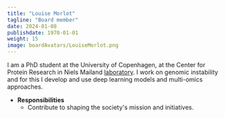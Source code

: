 ```yaml
---
title: "Louise Morlot"
tagline: "Board member"
date: 2024-01-08
publishdate: 1970-01-01
weight: 15
image: boardAvatars/LouiseMorlot.png
---
```


I am a PhD student at the University of Copenhagen, at the Center for Protein Research in Niels Mailand [laboratory](https://www.cpr.ku.dk/research/proteinsignaling/mailand/). I work on genomic instability and for this I develop and use deep learning models and multi-omics approaches.

- **Responsibilities**
  - Contribute to shaping the society's mission and initiatives.
